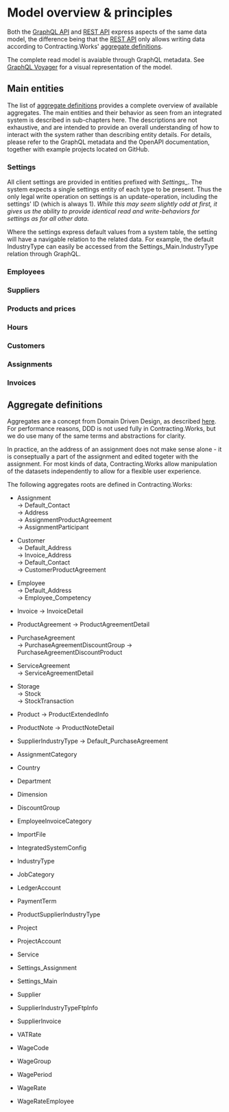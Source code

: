 # Model overview & principles

Both the [GraphQL API](ClientApi.GraphQL.md) and [REST API](ClientApi.md) express aspects of the same data model, the difference being that
the [REST API](ClientApi.md) only allows writing data according to Contracting.Works' [aggregate definitions](#aggregate-definitions).

The complete read model is avaiable through GraphQL metadata. See [GraphQL Voyager](https://contracting-test-clientapi-graphql.azurewebsites.net/graphql/voyager/) for a visual representation of the model.


## Main entities
The list of [aggregate definitions](#aggregate-definitions) provides a complete overview of available aggregates. The main entities and their behavior as seen from an integrated system is described in sub-chapters here. The descriptions are not exhaustive, and are intended to provide an overall understanding of how to interact with the system rather than describing entity details. For details, please refer to the GraphQL metadata and the OpenAPI documentation, together with example projects located on GitHub.


### Settings
All client settings are provided in entities prefixed with *Settings_*. The system expects a single settings entity of each type to be present. Thus the only legal write operation on settings is an update-operation, including the settings' ID (which is always 1). *While this may seem slightly odd at first, it gives us the ability to provide identical read and write-behaviors for settings as for all other data.*

Where the settings express default values from a system table, the setting will have a navigable relation to the related data. For example, the default IndustryType can easily be accessed from the Settings_Main.IndustryType relation through GraphQL.


### Employees

### Suppliers

### Products and prices

### Hours

### Customers

### Assignments

### Invoices


## Aggregate definitions
Aggregates are a concept from Domain Driven Design, as described [here](https://www.martinfowler.com/bliki/DDD_Aggregate.html). For performance reasons, DDD is not used fully in Contracting.Works, but we do use many of the same terms and abstractions for clarity.

In practice, an the address of an assignment does not make sense alone - it is conseptually a part of the assignment and edited togeter with the assignment. For most kinds of data, Contracting.Works allow manipulation of the datasets independently to allow for a flexible user experience.

The following aggregates roots are defined in Contracting.Works:

* Assignment                            
  -> Default_Contact						
  -> Address							
  -> AssignmentProductAgreement		
  -> AssignmentParticipant
									
* Customer						 
  -> Default_Address					
  -> Invoice_Address					 
  -> Default_Contact					 
  -> CustomerProductAgreement			
									
* Employee						 
  -> Default_Address					
  -> Employee_Competency				

* Invoice
  -> InvoiceDetail

* ProductAgreement
  -> ProductAgreementDetail			
									
* PurchaseAgreement				 
  -> PurchaseAgreementDiscountGroup	
  -> PurchaseAgreementDiscountProduct	

* ServiceAgreement		 
  -> ServiceAgreementDetail			
									
* Storage			 
  -> Stock								
  -> StockTransaction		
 
* Product 
  -> ProductExtendedInfo
  
 * ProductNote
  -> ProductNoteDetail

* SupplierIndustryType
  -> Default_PurchaseAgreement

* AssignmentCategory						 
* Country									 
* Department	
* Dimension
* DiscountGroup
* EmployeeInvoiceCategory
* ImportFile
* IntegratedSystemConfig
* IndustryType							 
* JobCategory								 
* LedgerAccount	
* PaymentTerm
* ProductSupplierIndustryType				 
* Project									 
* ProjectAccount							 
* Service									 
* Settings_Assignment						 
* Settings_Main							 
* Supplier								 
* SupplierIndustryTypeFtpInfo
* SupplierInvoice		
* VATRate
* WageCode								 
* WageGroup								 
* WagePeriod								 
* WageRate								 
* WageRateEmployee	